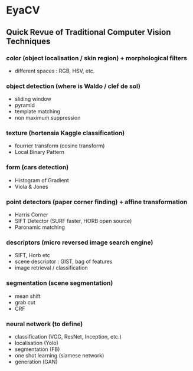 # EyaCV
## Quick Revue of Traditional Computer Vision Techniques



### color (object localisation / skin region) + morphological filters

- different spaces : RGB, HSV, etc.

### object detection (where is Waldo / clef de sol)

  - sliding window
  - pyramid
  - template matching
  - non maximum suppression

### texture (hortensia Kaggle classification)

  - fourrier transform (cosine transform)
  - Local Binary Pattern

### form (cars detection)

  - Histogram of Gradient
  - Viola & Jones

### point detectors (paper corner finding) + affine transformation

  - Harris Corner
  - SIFT Detector (SURF faster, HORB open source)
  - Paronamic matching

### descriptors (micro reversed image search engine)

  - SIFT, Horb etc
  - scene descriptor : GIST, bag of features
  - image retrieval / classification

### segmentation (scene segmentation)

  - mean shift
  - grab cut
  - CRF

### neural network (to define)

  - classification    (VGG, ResNet, Inception, etc.)
  - localisation      (Yolo)
  - segmentation      (FB)
  - one shot learning (siamese network)
  - generation        (GAN)



